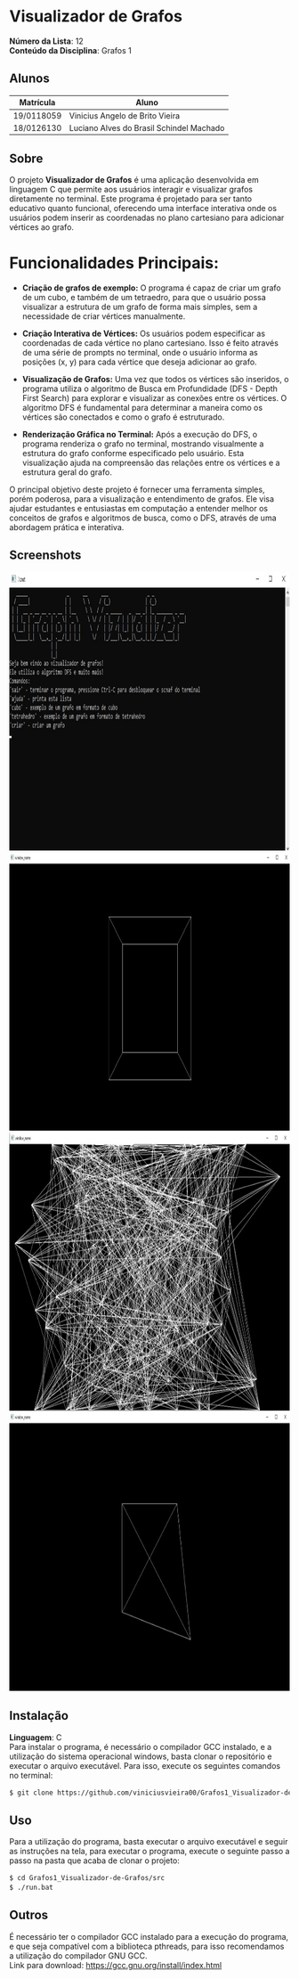 # Visualizador de Grafos

**Número da Lista**: 12<br>
**Conteúdo da Disciplina**: Grafos 1<br>

## Alunos
| Matrícula  | Aluno                                    |
| ---------- | ---------------------------------------- |
| 19/0118059 | Vinicius Angelo de Brito Vieira          |
| 18/0126130 | Luciano Alves do Brasil Schindel Machado |

## Sobre 
O projeto **Visualizador de Grafos** é uma aplicação desenvolvida em linguagem C que permite aos usuários interagir e visualizar grafos diretamente no terminal. Este programa é projetado para ser tanto educativo quanto funcional, oferecendo uma interface interativa onde os usuários podem inserir as coordenadas no plano cartesiano para adicionar vértices ao grafo.

# **Funcionalidades Principais:**

- **Criação de grafos de exemplo:** O programa é capaz de criar um grafo de um cubo, e também de um tetraedro, para que o usuário possa visualizar a estrutura de um grafo de forma mais simples, sem a necessidade de criar vértices manualmente.

- **Criação Interativa de Vértices:** Os usuários podem especificar as coordenadas de cada vértice no plano cartesiano. Isso é feito através de uma série de prompts no terminal, onde o usuário informa as posições (x, y) para cada vértice que deseja adicionar ao grafo.

- **Visualização de Grafos:** Uma vez que todos os vértices são inseridos, o programa utiliza o algoritmo de Busca em Profundidade (DFS - Depth First Search) para explorar e visualizar as conexões entre os vértices. O algoritmo DFS é fundamental para determinar a maneira como os vértices são conectados e como o grafo é estruturado.

- **Renderização Gráfica no Terminal:** Após a execução do DFS, o programa renderiza o grafo no terminal, mostrando visualmente a estrutura do grafo conforme especificado pelo usuário. Esta visualização ajuda na compreensão das relações entre os vértices e a estrutura geral do grafo.

O principal objetivo deste projeto é fornecer uma ferramenta simples, porém poderosa, para a visualização e entendimento de grafos. Ele visa ajudar estudantes e entusiastas em computação a entender melhor os conceitos de grafos e algoritmos de busca, como o DFS, através de uma abordagem prática e interativa.

## Screenshots

<img src="assets/images/exemplo4.jpeg" width="1024" height="500"> 
<img src="assets/images/exemplo3.jpeg" width="1024" height="500"> 
<img src="assets/images/exemplo2.jpeg" width="1024" height="500"> 
<img src="assets/images/exemplo1.jpeg" width="1024" height="500">

## Instalação 
**Linguagem**: C<br>
Para instalar o programa, é necessário o compilador GCC instalado, e a utilização do sistema operacional windows, basta clonar o repositório e executar o arquivo executável. Para isso, execute os seguintes comandos no terminal:
```bash
$ git clone https://github.com/viniciusvieira00/Grafos1_Visualizador-de-Grafos.git
```

## Uso 
Para a utilização do programa, basta executar o arquivo executável e seguir as instruções na tela, para executar o programa, execute o seguinte passo a passo na pasta que acaba de clonar o projeto:
```bash
$ cd Grafos1_Visualizador-de-Grafos/src
$ ./run.bat
```

## Outros 
É necessário ter o compilador GCC instalado para a execução do programa, e que seja compatível com a biblioteca pthreads, para isso recomendamos a utilização do compilador GNU GCC. <br>
Link para download: https://gcc.gnu.org/install/index.html

